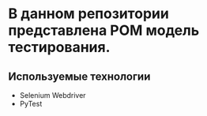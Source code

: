 # В данном репозитории представлена POM модель тестирования.
## Используемые технологии
<ul>
  <li>Selenium Webdriver</li>
  <li>PyTest</li>
</ul>
